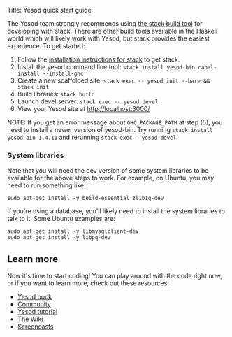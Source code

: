 Title: Yesod quick start guide

The Yesod team strongly recommends using [the stack build tool](https://github.com/commercialhaskell/stack#readme) for developing with stack. There are other build tools available in the Haskell world which will likely work with Yesod, but stack provides the easiest experience. To get started:

1. Follow the [installation instructions for stack](https://github.com/commercialhaskell/stack/wiki/Downloads) to get stack.
2. Install the yesod command line tool: `stack install yesod-bin cabal-install --install-ghc`
3. Create a new scaffolded site: `stack exec -- yesod init --bare && stack init`
4. Build libraries: `stack build`
5. Launch devel server: `stack exec -- yesod devel`
6. View your Yesod site at [http://localhost:3000/](http://localhost:3000/)

NOTE: If you get an error message about `GHC_PACKAGE_PATH` at step (5), you
need to install a newer version of yesod-bin. Try running `stack install
yesod-bin-1.4.11` and rerunning `stack exec --yesod devel`.

### System libraries

Note that you will need the dev version of some system libraries to be
available for the above steps to work. For example, on Ubuntu, you may need to
run something like:

    sudo apt-get install -y build-essential zlib1g-dev

If you're using a database, you'll likely need to install the system libraries
to talk to it. Some Ubuntu examples are:

    sudo apt-get install -y libmysqlclient-dev
    sudo apt-get install -y libpq-dev

## Learn more

Now it's time to start coding! You can play around with the code right now, or
if you want to learn more, check out these resources:

* [Yesod book](/book)
* [Community](/page/community)
* [Yesod tutorial](http://yannesposito.com/Scratch/en/blog/Yesod-tutorial-for-newbies/)
* [The Wiki](/wiki)
* [Screencasts](/page/screencasts)
